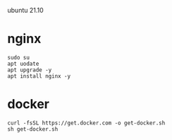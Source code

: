 ubuntu 21.10

# nginx

    sudo su
    apt uodate
    apt upgrade -y
    apt install nginx -y

# docker

    curl -fsSL https://get.docker.com -o get-docker.sh
    sh get-docker.sh
    

        
